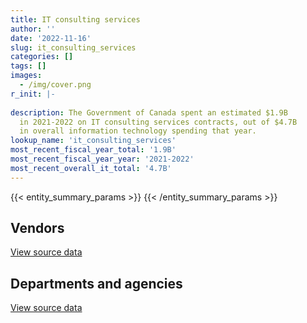 ```yaml
---
title: IT consulting services
author: ''
date: '2022-11-16'
slug: it_consulting_services
categories: []
tags: []
images:
  - /img/cover.png
r_init: |-
  
description: The Government of Canada spent an estimated $1.9B
  in 2021-2022 on IT consulting services contracts, out of $4.7B
  in overall information technology spending that year.
lookup_name: 'it_consulting_services'
most_recent_fiscal_year_total: '1.9B'
most_recent_fiscal_year_year: '2021-2022'
most_recent_overall_it_total: '4.7B'
---
```


<script src="/rmarkdown-libs/htmlwidgets/htmlwidgets.js"></script>
<link href="/rmarkdown-libs/datatables-css/datatables-crosstalk.css" rel="stylesheet" />
<script src="/rmarkdown-libs/datatables-binding/datatables.js"></script>
<script src="/rmarkdown-libs/jquery/jquery-3.6.0.min.js"></script>
<link href="/rmarkdown-libs/dt-core-bootstrap/css/dataTables.bootstrap.min.css" rel="stylesheet" />
<link href="/rmarkdown-libs/dt-core-bootstrap/css/dataTables.bootstrap.extra.css" rel="stylesheet" />
<script src="/rmarkdown-libs/dt-core-bootstrap/js/jquery.dataTables.min.js"></script>
<script src="/rmarkdown-libs/dt-core-bootstrap/js/dataTables.bootstrap.min.js"></script>
<link href="/rmarkdown-libs/crosstalk/css/crosstalk.min.css" rel="stylesheet" />
<script src="/rmarkdown-libs/crosstalk/js/crosstalk.min.js"></script>
<script src="/rmarkdown-libs/htmlwidgets/htmlwidgets.js"></script>
<link href="/rmarkdown-libs/datatables-css/datatables-crosstalk.css" rel="stylesheet" />
<script src="/rmarkdown-libs/datatables-binding/datatables.js"></script>
<script src="/rmarkdown-libs/jquery/jquery-3.6.0.min.js"></script>
<link href="/rmarkdown-libs/dt-core-bootstrap/css/dataTables.bootstrap.min.css" rel="stylesheet" />
<link href="/rmarkdown-libs/dt-core-bootstrap/css/dataTables.bootstrap.extra.css" rel="stylesheet" />
<script src="/rmarkdown-libs/dt-core-bootstrap/js/jquery.dataTables.min.js"></script>
<script src="/rmarkdown-libs/dt-core-bootstrap/js/dataTables.bootstrap.min.js"></script>
<link href="/rmarkdown-libs/crosstalk/css/crosstalk.min.css" rel="stylesheet" />
<script src="/rmarkdown-libs/crosstalk/js/crosstalk.min.js"></script>

{{< entity_summary_params >}}
{{< /entity_summary_params >}}

## Vendors

<div id="htmlwidget-1" style="width:100%;height:auto;" class="datatables html-widget"></div>
<script type="application/json" data-for="htmlwidget-1">{"x":{"style":"bootstrap","filter":"none","vertical":false,"data":[["<a href=\"/vendors/10647802_canada/\">10647802 Canada<\/a>","<a href=\"/vendors/2keys/\">2Keys<\/a>","<a href=\"/vendors/3d_datacomm/\">3D datacomm<\/a>","<a href=\"/vendors/3m_canada_company/\">3M Canada Company<\/a>","<a href=\"/vendors/4_office_automation/\">4 Office Automation<\/a>","<a href=\"/vendors/49_solutions/\">49 Solutions<\/a>","<a href=\"/vendors/529040_ontario_880382_ontario/\">529040 Ontario 880382 Ontario<\/a>","<a href=\"/vendors/529040_ontario_and_880382/\">529040 Ontario and 880382<\/a>","<a href=\"/vendors/a_net_solutions/\">A Net Solutions<\/a>","<a href=\"/vendors/accenture/\">Accenture<\/a>","<a href=\"/vendors/access_2_networks/\">Access 2 Networks<\/a>","<a href=\"/vendors/acklands_grainger/\">Acklands Grainger<\/a>","<a href=\"/vendors/acme_future_security_controls/\">Acme Future Security Controls<\/a>","<a href=\"/vendors/acosys_consulting_services/\">Acosys Consulting Services<\/a>","<a href=\"/vendors/action_personnel_of_ottawa_hull/\">Action Personnel of Ottawa Hull<\/a>","<a href=\"/vendors/adga_group/\">ADGA Group<\/a>","<a href=\"/vendors/adobe/\">Adobe<\/a>","<a href=\"/vendors/adrm_technology_consulting/\">ADRM Technology Consulting<\/a>","<a href=\"/vendors/advanced_chippewa_technologies/\">Advanced Chippewa Technologies<\/a>","<a href=\"/vendors/aecom/\">AECOM<\/a>","<a href=\"/vendors/agilent/\">Agilent<\/a>","<a href=\"/vendors/ainsworth/\">Ainsworth<\/a>","<a href=\"/vendors/airbus/\">Airbus<\/a>","<a href=\"/vendors/algonquin_college/\">Algonquin College<\/a>","<a href=\"/vendors/alika_internet_technologies/\">Alika Internet Technologies<\/a>","<a href=\"/vendors/alinea_international/\">Alinea International<\/a>","<a href=\"/vendors/alivaktuk_consulting/\">Alivaktuk Consulting<\/a>","<a href=\"/vendors/altis_human_resources/\">Altis Human Resources<\/a>","<a href=\"/vendors/amazon/\">Amazon<\/a>","<a href=\"/vendors/american_chemical_society/\">American Chemical Society<\/a>","<a href=\"/vendors/ams_imaging/\">Ams Imaging<\/a>","<a href=\"/vendors/amtek_engineering/\">Amtek Engineering<\/a>","<a href=\"/vendors/anthony_macauley_associates/\">Anthony Macauley Associates<\/a>","<a href=\"/vendors/applied_electonics/\">Applied Electonics<\/a>","<a href=\"/vendors/apption/\">Apption<\/a>","<a href=\"/vendors/aquatic_informatics/\">Aquatic Informatics<\/a>","<a href=\"/vendors/arisglobal/\">Arisglobal<\/a>","<a href=\"/vendors/artemp_personnel_services/\">Artemp Personnel Services<\/a>","<a href=\"/vendors/associated_engineering/\">Associated Engineering<\/a>","<a href=\"/vendors/avenai/\">Avenai<\/a>","<a href=\"/vendors/avi_spl/\">Avi Spl<\/a>","<a href=\"/vendors/azimuth_consulting_group/\">Azimuth Consulting Group<\/a>","<a href=\"/vendors/babel_street/\">Babel Street<\/a>","<a href=\"/vendors/banctec_canada/\">BancTec Canada<\/a>","<a href=\"/vendors/banfield_seguin/\">Banfield Seguin<\/a>","<a href=\"/vendors/bayshore_healthcare/\">Bayshore Healthcare<\/a>","<a href=\"/vendors/bdo_canada/\">BDO Canada<\/a>","<a href=\"/vendors/bee_clean_building_maintenance/\">Bee Clean Building Maintenance<\/a>","<a href=\"/vendors/bell_canada/\">Bell Canada<\/a>","<a href=\"/vendors/berlitz_canada/\">Berlitz Canada<\/a>","<a href=\"/vendors/beva_global_management/\">Beva Global Management<\/a>","<a href=\"/vendors/biokinetics_and_associates/\">Biokinetics and Associates<\/a>","<a href=\"/vendors/blackberry/\">Blackberry<\/a>","<a href=\"/vendors/bloomberg_finance_l_p/\">Bloomberg Finance L P<\/a>","<a href=\"/vendors/bluedot/\">BlueDot<\/a>","<a href=\"/vendors/blumetric_environmental/\">Blumetric Environmental<\/a>","<a href=\"/vendors/bmc_software_canada/\">BMC Software Canada<\/a>","<a href=\"/vendors/bouthillette_parizeau/\">Bouthillette Parizeau<\/a>","<a href=\"/vendors/breckenhill/\">Breckenhill<\/a>","<a href=\"/vendors/brooks_corning_company/\">Brooks Corning Company<\/a>","<a href=\"/vendors/c_core/\">C Core<\/a>","<a href=\"/vendors/ca/\">CA<\/a>","<a href=\"/vendors/cache_computer_consulting/\">Cache Computer Consulting<\/a>","<a href=\"/vendors/cae/\">CAE<\/a>","<a href=\"/vendors/calian/\">Calian<\/a>","<a href=\"/vendors/campbell_scientific_canada/\">Campbell Scientific Canada<\/a>","<a href=\"/vendors/canada_post/\">Canada Post<\/a>","<a href=\"/vendors/canadian_corps_of_commissionaires/\">Canadian Corps of Commissionaires<\/a>","<a href=\"/vendors/canadian_development_consultants/\">Canadian Development Consultants<\/a>","<a href=\"/vendors/canadian_red_cross/\">Canadian Red Cross<\/a>","<a href=\"/vendors/canadian_standards_association/\">Canadian Standards Association<\/a>","<a href=\"/vendors/canon/\">Canon<\/a>","<a href=\"/vendors/carahsoft_technology/\">Carahsoft Technology<\/a>","<a href=\"/vendors/carleton_university/\">Carleton University<\/a>","<a href=\"/vendors/caron_professional_linguistic/\">Caron Professional Linguistic<\/a>","<a href=\"/vendors/carswell/\">Carswell<\/a>","<a href=\"/vendors/cbc/\">Cbc<\/a>","<a href=\"/vendors/cbci_telecom/\">CBCI Telecom<\/a>","<a href=\"/vendors/cbcl/\">CBCL<\/a>","<a href=\"/vendors/cbre/\">CBRE<\/a>","<a href=\"/vendors/cdci_research/\">CDCI Research<\/a>","<a href=\"/vendors/cdw_canada/\">CDW Canada<\/a>","<a href=\"/vendors/ceridian/\">Ceridian<\/a>","<a href=\"/vendors/cgi/\">CGI<\/a>","<a href=\"/vendors/charron_human_resources/\">Charron Human Resources<\/a>","<a href=\"/vendors/chemical_abstracts_service/\">Chemical Abstracts Service<\/a>","<a href=\"/vendors/chubb_edwards/\">Chubb Edwards<\/a>","<a href=\"/vendors/cision_canada/\">Cision Canada<\/a>","<a href=\"/vendors/cistel_technology/\">Cistel Technology<\/a>","<a href=\"/vendors/citrix/\">Citrix<\/a>","<a href=\"/vendors/click_networks/\">Click Networks<\/a>","<a href=\"/vendors/closereach/\">CloseReach<\/a>","<a href=\"/vendors/co_ven/\">Co Ven<\/a>","<a href=\"/vendors/cofomo/\">Cofomo<\/a>","<a href=\"/vendors/colliers_project_leaders/\">Colliers Project Leaders<\/a>","<a href=\"/vendors/combat_networks/\">Combat Networks<\/a>","<a href=\"/vendors/communitech/\">Communitech<\/a>","<a href=\"/vendors/comnet_networks_and_security/\">Comnet Networks and Security<\/a>","<a href=\"/vendors/compucom_canada/\">Compucom Canada<\/a>","<a href=\"/vendors/compugen/\">Compugen<\/a>","<a href=\"/vendors/conexsys/\">CONEXSYS<\/a>","<a href=\"/vendors/conference_board_of_canada/\">Conference Board of Canada<\/a>","<a href=\"/vendors/connex_telecommunications/\">Connex Telecommunications<\/a>","<a href=\"/vendors/conoscenti_technologies/\">Conoscenti Technologies<\/a>","<a href=\"/vendors/contract_community/\">Contract Community<\/a>","<a href=\"/vendors/convergint_technologies/\">Convergint Technologies<\/a>","<a href=\"/vendors/conversart_consulting/\">Conversart Consulting<\/a>","<a href=\"/vendors/coradix_technology_consulting/\">Coradix Technology Consulting<\/a>","<a href=\"/vendors/corbel_management/\">Corbel Management<\/a>","<a href=\"/vendors/cossette_communications/\">Cossette Communications<\/a>","<a href=\"/vendors/cpcs_transcom/\">CPCS Transcom<\/a>","<a href=\"/vendors/csdc_systems/\">CSDC Systems<\/a>","<a href=\"/vendors/csi_consulting/\">Csi Consulting<\/a>","<a href=\"/vendors/cytelligence/\">Cytelligence<\/a>","<a href=\"/vendors/d_f_s/\">D F S<\/a>","<a href=\"/vendors/d2l/\">D2L<\/a>","<a href=\"/vendors/d4is_solutions/\">D4IS Solutions<\/a>","<a href=\"/vendors/dalhousie_university/\">Dalhousie University<\/a>","<a href=\"/vendors/dalian_enterprises/\">Dalian Enterprises<\/a>","<a href=\"/vendors/dare_human_resources/\">Dare Human Resources<\/a>","<a href=\"/vendors/data_centre_intelligence/\">Data Centre Intelligence<\/a>","<a href=\"/vendors/data_repro_com/\">Data Repro Com<\/a>","<a href=\"/vendors/decisive_group/\">Decisive Group<\/a>","<a href=\"/vendors/delco_automation/\">Delco Automation<\/a>","<a href=\"/vendors/dell_computer/\">Dell Computer<\/a>","<a href=\"/vendors/deloitte/\">Deloitte<\/a>","<a href=\"/vendors/dexterra/\">Dexterra<\/a>","<a href=\"/vendors/diligens/\">Diligens<\/a>","<a href=\"/vendors/dillon_consulting/\">Dillon Consulting<\/a>","<a href=\"/vendors/dls_technology/\">DLS Technology<\/a>","<a href=\"/vendors/dmti_spatial/\">Dmti Spatial<\/a>","<a href=\"/vendors/dolomite_networks/\">Dolomite Networks<\/a>","<a href=\"/vendors/donna_cona/\">Donna Cona<\/a>","<a href=\"/vendors/dragage_im/\">Dragage IM<\/a>","<a href=\"/vendors/dwp_solutions/\">DWP Solutions<\/a>","<a href=\"/vendors/dynabook_canada/\">Dynabook Canada<\/a>","<a href=\"/vendors/dynamic_personnel_consultants/\">Dynamic Personnel Consultants<\/a>","<a href=\"/vendors/eagle_professional_resources/\">Eagle Professional Resources<\/a>","<a href=\"/vendors/ebsco_canada/\">EBSCO Canada<\/a>","<a href=\"/vendors/eclipsys_solutions/\">Eclipsys Solutions<\/a>","<a href=\"/vendors/ecole_de_langues_abce/\">Ecole De Langues Abce<\/a>","<a href=\"/vendors/ecole_de_langues_la_cite/\">Ecole De Langues La Cite<\/a>","<a href=\"/vendors/effigis_geo_solutions/\">Effigis Geo Solutions<\/a>","<a href=\"/vendors/ekos_research_associates/\">Ekos Research Associates<\/a>","<a href=\"/vendors/ellisdon/\">Ellisdon<\/a>","<a href=\"/vendors/elsevier/\">Elsevier<\/a>","<a href=\"/vendors/empowered_networks/\">Empowered Networks<\/a>","<a href=\"/vendors/emtec/\">Emtec<\/a>","<a href=\"/vendors/englobe/\">Englobe<\/a>","<a href=\"/vendors/entrust/\">Entrust<\/a>","<a href=\"/vendors/environics_research_group/\">Environics Research Group<\/a>","<a href=\"/vendors/eperformance/\">Eperformance<\/a>","<a href=\"/vendors/equasion_business_technologies_consulting_and_watershed_its_in_cjv/\">Equasion Business Technologies Consulting and Watershed Its In Cjv<\/a>","<a href=\"/vendors/ernst_young/\">Ernst Young<\/a>","<a href=\"/vendors/esri/\">ESRI<\/a>","<a href=\"/vendors/evaluation_personnel_selection/\">Evaluation Personnel Selection<\/a>","<a href=\"/vendors/excel_human_resources/\">Excel Human Resources<\/a>","<a href=\"/vendors/exit_certified/\">Exit Certified<\/a>","<a href=\"/vendors/exp_services/\">EXP Services<\/a>","<a href=\"/vendors/factiva/\">Factiva<\/a>","<a href=\"/vendors/fast_forward_french/\">Fast Forward French<\/a>","<a href=\"/vendors/fast_track_staffing/\">Fast Track Staffing<\/a>","<a href=\"/vendors/ference_company_consulting/\">Ference Company Consulting<\/a>","<a href=\"/vendors/fish_food_and_allied_workers/\">Fish Food and Allied Workers<\/a>","<a href=\"/vendors/flynn_canada/\">Flynn Canada<\/a>","<a href=\"/vendors/fmc_professionals/\">FMC Professionals<\/a>","<a href=\"/vendors/forrester_research/\">Forrester Research<\/a>","<a href=\"/vendors/freebalance/\">FreeBalance<\/a>","<a href=\"/vendors/frequentis_canada/\">Frequentis Canada<\/a>","<a href=\"/vendors/fsa_architecture/\">Fsa Architecture<\/a>","<a href=\"/vendors/fujitsu/\">Fujitsu<\/a>","<a href=\"/vendors/fvb_energy/\">FVB Energy<\/a>","<a href=\"/vendors/g4s_security_services/\">G4S Security Services<\/a>","<a href=\"/vendors/garda_security_group/\">Garda Security Group<\/a>","<a href=\"/vendors/gartner/\">Gartner<\/a>","<a href=\"/vendors/gatestone/\">Gatestone<\/a>","<a href=\"/vendors/gc_strategies/\">GC Strategies<\/a>","<a href=\"/vendors/gdi_services/\">GDI Services<\/a>","<a href=\"/vendors/gemalto_cogent/\">Gemalto Cogent<\/a>","<a href=\"/vendors/gemtec/\">Gemtec<\/a>","<a href=\"/vendors/general_dynamics/\">General Dynamics<\/a>","<a href=\"/vendors/genesis_integration/\">Genesis Integration<\/a>","<a href=\"/vendors/geotab/\">Geotab<\/a>","<a href=\"/vendors/gilmore_reproductions/\">Gilmore Reproductions<\/a>","<a href=\"/vendors/global_knowledge/\">Global Knowledge<\/a>","<a href=\"/vendors/golder_associates/\">Golder Associates<\/a>","<a href=\"/vendors/google_canada/\">Google Canada<\/a>","<a href=\"/vendors/goss_gilroy/\">Goss Gilroy<\/a>","<a href=\"/vendors/government_of_alberta/\">Government of Alberta<\/a>","<a href=\"/vendors/gq_life_sciences/\">Gq Life Sciences<\/a>","<a href=\"/vendors/grand_toy/\">Grand Toy<\/a>","<a href=\"/vendors/green_light_consulting_solutions/\">Green Light Consulting Solutions<\/a>","<a href=\"/vendors/groupe_edgenda/\">Groupe Edgenda<\/a>","<a href=\"/vendors/gsi_international_consulting/\">GSI International Consulting<\/a>","<a href=\"/vendors/harbourside_engineering_consultants/\">Harbourside Engineering Consultants<\/a>","<a href=\"/vendors/haskoning_uk/\">Haskoning UK<\/a>","<a href=\"/vendors/hatch/\">Hatch<\/a>","<a href=\"/vendors/hdp_group/\">Hdp Group<\/a>","<a href=\"/vendors/hewlett_packard/\">Hewlett Packard<\/a>","<a href=\"/vendors/hexagon/\">Hexagon<\/a>","<a href=\"/vendors/hitachi_data_systems/\">Hitachi Data Systems<\/a>","<a href=\"/vendors/holonics/\">Holonics<\/a>","<a href=\"/vendors/honeywell/\">Honeywell<\/a>","<a href=\"/vendors/horizant/\">Horizant<\/a>","<a href=\"/vendors/hoskin_scientific/\">Hoskin Scientific<\/a>","<a href=\"/vendors/hubspoke/\">HubSpoke<\/a>","<a href=\"/vendors/hypertec/\">Hypertec<\/a>","<a href=\"/vendors/i4c_information_technology/\">I4C Information Technology<\/a>","<a href=\"/vendors/ibiska_telecom/\">Ibiska Telecom<\/a>","<a href=\"/vendors/ibm_canada/\">IBM Canada<\/a>","<a href=\"/vendors/iceberg_networks/\">Iceberg Networks<\/a>","<a href=\"/vendors/ids_systems_consultants/\">IDS Systems Consultants<\/a>","<a href=\"/vendors/ifathom/\">iFathom<\/a>","<a href=\"/vendors/ihs_global/\">IHS Global<\/a>","<a href=\"/vendors/iic_technologies/\">IIC Technologies<\/a>","<a href=\"/vendors/illumina_canada/\">Illumina Canada<\/a>","<a href=\"/vendors/imp_group/\">IMP Group<\/a>","<a href=\"/vendors/info_tech_research_group/\">Info Tech Research Group<\/a>","<a href=\"/vendors/infosys/\">Infosys<\/a>","<a href=\"/vendors/insa/\">INSA<\/a>","<a href=\"/vendors/insight_software_canada/\">Insight Software Canada<\/a>","<a href=\"/vendors/institute_on_governance/\">Institute On Governance<\/a>","<a href=\"/vendors/instrux_media/\">Instrux Media<\/a>","<a href=\"/vendors/integra_networks/\">Integra Networks<\/a>","<a href=\"/vendors/interactive_audio_visual/\">Interactive Audio Visual<\/a>","<a href=\"/vendors/international_safety_research/\">International Safety Research<\/a>","<a href=\"/vendors/ipsos/\">Ipsos<\/a>","<a href=\"/vendors/ipss/\">IPSS<\/a>","<a href=\"/vendors/iqvia/\">Iqvia<\/a>","<a href=\"/vendors/iron_mountain/\">Iron Mountain<\/a>","<a href=\"/vendors/irving_oil/\">Irving Oil<\/a>","<a href=\"/vendors/irving_shipbuilding/\">Irving Shipbuilding<\/a>","<a href=\"/vendors/island_temperature_controls/\">Island Temperature Controls<\/a>","<a href=\"/vendors/it_net_consultants/\">IT NET Consultants<\/a>","<a href=\"/vendors/itex/\">ITEX<\/a>","<a href=\"/vendors/ivalua/\">Ivalua<\/a>","<a href=\"/vendors/j_l_richards_associates/\">J L Richards Associates<\/a>","<a href=\"/vendors/jim_pattison_industries/\">Jim Pattison Industries<\/a>","<a href=\"/vendors/john_howard_society/\">John Howard Society<\/a>","<a href=\"/vendors/john_wiley_sons/\">John Wiley Sons<\/a>","<a href=\"/vendors/jumping_elephants/\">Jumping Elephants<\/a>","<a href=\"/vendors/juno_risk_solutions/\">Juno Risk Solutions<\/a>","<a href=\"/vendors/keydata_associates/\">Keydata Associates<\/a>","<a href=\"/vendors/keysight_technologies_canada/\">Keysight Technologies Canada<\/a>","<a href=\"/vendors/knowledge_circle/\">Knowledge Circle<\/a>","<a href=\"/vendors/kone/\">KONE<\/a>","<a href=\"/vendors/konica_minolta_business_solutions/\">Konica Minolta Business Solutions<\/a>","<a href=\"/vendors/korn_ferry_ca/\">Korn Ferry Ca<\/a>","<a href=\"/vendors/kpmg/\">KPMG<\/a>","<a href=\"/vendors/kwc_architects/\">Kwc Architects<\/a>","<a href=\"/vendors/kyndryl_canada/\">Kyndryl Canada<\/a>","<a href=\"/vendors/l3harris/\">L3Harris<\/a>","<a href=\"/vendors/language_research_development_group/\">Language Research Development Group<\/a>","<a href=\"/vendors/lannick_contract_solutions/\">Lannick Contract Solutions<\/a>","<a href=\"/vendors/lansdowne_technologies/\">Lansdowne Technologies<\/a>","<a href=\"/vendors/lean_agility/\">Lean Agility<\/a>","<a href=\"/vendors/leger_marketing/\">Leger Marketing<\/a>","<a href=\"/vendors/lemay/\">Lemay<\/a>","<a href=\"/vendors/leo_pisces_services_group/\">Leo Pisces Services Group<\/a>","<a href=\"/vendors/leverage_technology_resources/\">Leverage Technology Resources<\/a>","<a href=\"/vendors/lexisnexis_canada/\">LexisNexis Canada<\/a>","<a href=\"/vendors/lifespeak/\">LifeSpeak<\/a>","<a href=\"/vendors/like_10/\">Like 10<\/a>","<a href=\"/vendors/linovati/\">Linovati<\/a>","<a href=\"/vendors/lionbridge/\">Lionbridge<\/a>","<a href=\"/vendors/lloyd_s_register_canada/\">Lloyd’s Register Canada<\/a>","<a href=\"/vendors/lro_staffing/\">LRO Staffing<\/a>","<a href=\"/vendors/ls_telcom/\">LS telcom<\/a>","<a href=\"/vendors/lumina_it/\">Lumina IT<\/a>","<a href=\"/vendors/lwg_architectural_interiors/\">Lwg Architectural Interiors<\/a>","<a href=\"/vendors/m_r_engineering/\">M R Engineering<\/a>","<a href=\"/vendors/macdonald_dettwiler_and_associates/\">MacDonald Dettwiler and Associates<\/a>","<a href=\"/vendors/magellan_aerospace/\">Magellan Aerospace<\/a>","<a href=\"/vendors/makwa_resourcing/\">Makwa Resourcing<\/a>","<a href=\"/vendors/malatest/\">Malatest<\/a>","<a href=\"/vendors/manpower_services_canada/\">Manpower Services Canada<\/a>","<a href=\"/vendors/maplesoft_consulting/\">Maplesoft Consulting<\/a>","<a href=\"/vendors/markido/\">Markido<\/a>","<a href=\"/vendors/matcon_excavation_shoring/\">Matcon Excavation Shoring<\/a>","<a href=\"/vendors/maverin/\">Maverin<\/a>","<a href=\"/vendors/maximus_canada/\">Maximus Canada<\/a>","<a href=\"/vendors/maxsys_staffing_and_consulting/\">Maxsys Staffing and Consulting<\/a>","<a href=\"/vendors/mcgill_university/\">Mcgill University<\/a>","<a href=\"/vendors/mckinsey_and_company/\">McKinsey and Company<\/a>","<a href=\"/vendors/mcmaster_university/\">Mcmaster University<\/a>","<a href=\"/vendors/mdos_consulting/\">MDOS Consulting<\/a>","<a href=\"/vendors/media_q/\">Media Q<\/a>","<a href=\"/vendors/meltwater/\">Meltwater<\/a>","<a href=\"/vendors/mercer_canada/\">Mercer Canada<\/a>","<a href=\"/vendors/messa_computing/\">Messa Computing<\/a>","<a href=\"/vendors/mgis/\">MGIS<\/a>","<a href=\"/vendors/michael_wager_consulting/\">Michael Wager Consulting<\/a>","<a href=\"/vendors/microsoft_canada/\">Microsoft Canada<\/a>","<a href=\"/vendors/mindwire_systems/\">Mindwire Systems<\/a>","<a href=\"/vendors/mirems/\">Mirems<\/a>","<a href=\"/vendors/mnp/\">MNP<\/a>","<a href=\"/vendors/mobile_resource_group/\">Mobile Resource Group<\/a>","<a href=\"/vendors/modis_canada/\">Modis Canada<\/a>","<a href=\"/vendors/moore_canada/\">Moore Canada<\/a>","<a href=\"/vendors/morpho_canada/\">Morpho Canada<\/a>","<a href=\"/vendors/motorola_solutions_canada/\">Motorola Solutions Canada<\/a>","<a href=\"/vendors/multishred/\">Multishred<\/a>","<a href=\"/vendors/myticas_consulting/\">Myticas Consulting<\/a>","<a href=\"/vendors/n12_consulting/\">N12 Consulting<\/a>","<a href=\"/vendors/nations_translation_group/\">Nations Translation Group<\/a>","<a href=\"/vendors/nattiq/\">NATTIQ<\/a>","<a href=\"/vendors/nav_canada/\">NAV Canada<\/a>","<a href=\"/vendors/navpoint_consulting_group/\">Navpoint Consulting Group<\/a>","<a href=\"/vendors/neopost_canada/\">Neopost Canada<\/a>","<a href=\"/vendors/newfound_recruiting/\">Newfound Recruiting<\/a>","<a href=\"/vendors/newfoundland_helicopters/\">Newfoundland Helicopters<\/a>","<a href=\"/vendors/nfoe/\">NFOE<\/a>","<a href=\"/vendors/nielsen/\">Nielsen<\/a>","<a href=\"/vendors/nimble_information_strategies/\">Nimble Information Strategies<\/a>","<a href=\"/vendors/nisha_techonologies/\">Nisha Techonologies<\/a>","<a href=\"/vendors/nortak_software/\">Nortak Software<\/a>","<a href=\"/vendors/northern_micro/\">Northern Micro<\/a>","<a href=\"/vendors/nova_networks/\">Nova Networks<\/a>","<a href=\"/vendors/nrns/\">NRNS<\/a>","<a href=\"/vendors/nua_office/\">NUA Office<\/a>","<a href=\"/vendors/nuix_north_america/\">Nuix North America<\/a>","<a href=\"/vendors/number_ten_architectural_group/\">Number Ten Architectural Group<\/a>","<a href=\"/vendors/nunavut_arctic_services/\">Nunavut Arctic Services<\/a>","<a href=\"/vendors/oclc_canada/\">Oclc Canada<\/a>","<a href=\"/vendors/onica_technologies_canada/\">Onica Technologies Canada<\/a>","<a href=\"/vendors/onix_networking_canada/\">Onix Networking Canada<\/a>","<a href=\"/vendors/onx_enterprise_solutions/\">OnX Enterprise Solutions<\/a>","<a href=\"/vendors/open_geospatial_consortium/\">Open Geospatial Consortium<\/a>","<a href=\"/vendors/openframe_technologies/\">OpenFrame Technologies<\/a>","<a href=\"/vendors/opentext/\">OpenText<\/a>","<a href=\"/vendors/oproma/\">Oproma<\/a>","<a href=\"/vendors/optiv_canada_federal/\">Optiv Canada Federal<\/a>","<a href=\"/vendors/oracle_canada/\">Oracle Canada<\/a>","<a href=\"/vendors/orangutech/\">Orangutech<\/a>","<a href=\"/vendors/orbis_risk_consulting/\">Orbis Risk Consulting<\/a>","<a href=\"/vendors/ovid_technologies/\">Ovid Technologies<\/a>","<a href=\"/vendors/oxford_economics_usa/\">Oxford Economics USA<\/a>","<a href=\"/vendors/oxford_university_press/\">Oxford University Press<\/a>","<a href=\"/vendors/pageau_morel_associes/\">Pageau Morel Associes<\/a>","<a href=\"/vendors/paladin_group/\">Paladin Group<\/a>","<a href=\"/vendors/pattison_sign_group/\">Pattison Sign Group<\/a>","<a href=\"/vendors/perceptics/\">Perceptics<\/a>","<a href=\"/vendors/peter_j_kindree_architect/\">Peter J Kindree Architect<\/a>","<a href=\"/vendors/phoenix_strategic_perspectives/\">Phoenix Strategic Perspectives<\/a>","<a href=\"/vendors/pitney_bowes/\">Pitney Bowes<\/a>","<a href=\"/vendors/planet_labs/\">Planet Labs<\/a>","<a href=\"/vendors/pleiad_canada/\">Pleiad Canada<\/a>","<a href=\"/vendors/point_hope_maritime/\">Point Hope Maritime<\/a>","<a href=\"/vendors/pomerleau/\">Pomerleau<\/a>","<a href=\"/vendors/portage_personnel/\">Portage Personnel<\/a>","<a href=\"/vendors/postmedia_network/\">Postmedia Network<\/a>","<a href=\"/vendors/pra/\">PRA<\/a>","<a href=\"/vendors/precisionit/\">PrecisionIT<\/a>","<a href=\"/vendors/pricewaterhouse_coopers/\">Pricewaterhouse Coopers<\/a>","<a href=\"/vendors/printers_plus/\">Printers Plus<\/a>","<a href=\"/vendors/prism_engineering/\">Prism Engineering<\/a>","<a href=\"/vendors/procom_consultants/\">Procom Consultants<\/a>","<a href=\"/vendors/prologic_systems/\">Prologic Systems<\/a>","<a href=\"/vendors/promaxis/\">Promaxis<\/a>","<a href=\"/vendors/proquest/\">ProQuest<\/a>","<a href=\"/vendors/prosci_canada/\">Prosci Canada<\/a>","<a href=\"/vendors/protak/\">Protak<\/a>","<a href=\"/vendors/protak_consulting_group/\">Protak Consulting Group<\/a>","<a href=\"/vendors/provencher_roy_associes/\">Provencher Roy Associes<\/a>","<a href=\"/vendors/purelogic/\">PureLogic<\/a>","<a href=\"/vendors/qiagen/\">QIAGEN<\/a>","<a href=\"/vendors/qmr/\">QMR<\/a>","<a href=\"/vendors/quantum_management_services/\">Quantum Management Services<\/a>","<a href=\"/vendors/quintet_consulting/\">Quintet Consulting<\/a>","<a href=\"/vendors/quorum/\">Quorum<\/a>","<a href=\"/vendors/r_e_gilmore_investments/\">R E Gilmore Investments<\/a>","<a href=\"/vendors/r2i/\">R2I<\/a>","<a href=\"/vendors/rampart_international/\">Rampart International<\/a>","<a href=\"/vendors/randstad/\">Randstad<\/a>","<a href=\"/vendors/rapiscan_systems/\">Rapiscan Systems<\/a>","<a href=\"/vendors/raymond_chabot_grant_thornton/\">Raymond Chabot Grant Thornton<\/a>","<a href=\"/vendors/redmango_media/\">Redmango Media<\/a>","<a href=\"/vendors/redwood_performance_group/\">Redwood Performance Group<\/a>","<a href=\"/vendors/reparations_navales_et_industrielles_ocean/\">Reparations Navales et Industrielles Ocean<\/a>","<a href=\"/vendors/rhea/\">RHEA<\/a>","<a href=\"/vendors/ricoh/\">Ricoh<\/a>","<a href=\"/vendors/risk_sciences_international/\">Risk Sciences International<\/a>","<a href=\"/vendors/rms_software/\">Rms Software<\/a>","<a href=\"/vendors/rogers/\">Rogers<\/a>","<a href=\"/vendors/s_p_global_market_intelligence/\">S P Global Market Intelligence<\/a>","<a href=\"/vendors/saba_software/\">Saba Software<\/a>","<a href=\"/vendors/salesforce_canada/\">Salesforce Canada<\/a>","<a href=\"/vendors/samson_associes/\">Samson Associes<\/a>","<a href=\"/vendors/sap/\">SAP<\/a>","<a href=\"/vendors/sas_institute/\">SAS Institute<\/a>","<a href=\"/vendors/sdl_international_canada/\">SDL International Canada<\/a>","<a href=\"/vendors/seaspan_victoria_shipyards/\">Seaspan Victoria Shipyards<\/a>","<a href=\"/vendors/securekey_technologies/\">SecureKey Technologies<\/a>","<a href=\"/vendors/semantic_consulting/\">Semantic Consulting<\/a>","<a href=\"/vendors/serco/\">Serco<\/a>","<a href=\"/vendors/sharp_electronics/\">Sharp Electronics<\/a>","<a href=\"/vendors/shaw_cable/\">Shaw Cable<\/a>","<a href=\"/vendors/shm_canada_consulting/\">SHM Canada Consulting<\/a>","<a href=\"/vendors/si_systems/\">SI Systems<\/a>","<a href=\"/vendors/siemens/\">Siemens<\/a>","<a href=\"/vendors/sierra_systems_group/\">Sierra Systems Group<\/a>","<a href=\"/vendors/simplex_grinnell/\">Simplex Grinnell<\/a>","<a href=\"/vendors/skillsoft_canada/\">Skillsoft Canada<\/a>","<a href=\"/vendors/slr_consulting_canada/\">SLR Consulting Canada<\/a>","<a href=\"/vendors/snc_lavalin/\">SNC Lavalin<\/a>","<a href=\"/vendors/softchoice/\">Softchoice<\/a>","<a href=\"/vendors/softsim_technologies/\">Softsim Technologies<\/a>","<a href=\"/vendors/solana_networks/\">Solana Networks<\/a>","<a href=\"/vendors/solotech/\">Solotech<\/a>","<a href=\"/vendors/solutions_moerae/\">Solutions Moerae<\/a>","<a href=\"/vendors/somos/\">Somos<\/a>","<a href=\"/vendors/spearhead_management_canada/\">Spearhead Management Canada<\/a>","<a href=\"/vendors/sra_staffing_solutions/\">SRA Staffing Solutions<\/a>","<a href=\"/vendors/st_john_ambulance/\">St John Ambulance<\/a>","<a href=\"/vendors/st_joseph_print_group/\">St Joseph Print Group<\/a>","<a href=\"/vendors/stantec/\">Stantec<\/a>","<a href=\"/vendors/stoneworks_technologies/\">Stoneworks Technologies<\/a>","<a href=\"/vendors/stratos/\">Stratos<\/a>","<a href=\"/vendors/systematix_solutions/\">Systematix Solutions<\/a>","<a href=\"/vendors/systemes_urbains/\">Systemes Urbains<\/a>","<a href=\"/vendors/systemscope/\">Systemscope<\/a>","<a href=\"/vendors/t_e_s_the_employment_solution/\">T E S the Employment Solution<\/a>","<a href=\"/vendors/tag_hr/\">Tag HR<\/a>","<a href=\"/vendors/taligent_consulting/\">Taligent Consulting<\/a>","<a href=\"/vendors/taylor_francis/\">Taylor Francis<\/a>","<a href=\"/vendors/technomics/\">Technomics<\/a>","<a href=\"/vendors/tecsis/\">Tecsis<\/a>","<a href=\"/vendors/teknion/\">Teknion<\/a>","<a href=\"/vendors/teksystems_canada/\">TEKsystems Canada<\/a>","<a href=\"/vendors/telecom_computer_services/\">Telecom Computer Services<\/a>","<a href=\"/vendors/teledyne/\">Teledyne<\/a>","<a href=\"/vendors/telesat/\">Telesat<\/a>","<a href=\"/vendors/telus_canada/\">Telus Canada<\/a>","<a href=\"/vendors/teramach_technologies/\">Teramach Technologies<\/a>","<a href=\"/vendors/tes_contract_services/\">TES Contract Services<\/a>","<a href=\"/vendors/tetra_tech/\">Tetra Tech<\/a>","<a href=\"/vendors/thales/\">Thales<\/a>","<a href=\"/vendors/the_aim_group/\">The AIM Group<\/a>","<a href=\"/vendors/the_halifax_computer_consulting_group/\">The Halifax Computer Consulting Group<\/a>","<a href=\"/vendors/the_halifax_group/\">The Halifax Group<\/a>","<a href=\"/vendors/the_it_broker/\">The IT Broker<\/a>","<a href=\"/vendors/the_ktl_group/\">The KTL Group<\/a>","<a href=\"/vendors/the_right_door_consulting/\">The Right Door Consulting<\/a>","<a href=\"/vendors/the_vcan_group/\">The VCAN Group<\/a>","<a href=\"/vendors/thermo_fisher_scientific/\">Thermo Fisher Scientific<\/a>","<a href=\"/vendors/thinkon/\">ThinkOn<\/a>","<a href=\"/vendors/thinkpoint/\">Thinkpoint<\/a>","<a href=\"/vendors/thomas_schmidt/\">Thomas Schmidt<\/a>","<a href=\"/vendors/thomson_reuters/\">Thomson Reuters<\/a>","<a href=\"/vendors/thrive_health/\">Thrive Health<\/a>","<a href=\"/vendors/tiree/\">Tiree<\/a>","<a href=\"/vendors/titan_boats/\">Titan Boats<\/a>","<a href=\"/vendors/toronto_metropolitan_university/\">Toronto Metropolitan University<\/a>","<a href=\"/vendors/totem_offisource/\">Totem Offisource<\/a>","<a href=\"/vendors/tpg_technology_consultants/\">TPG Technology Consultants<\/a>","<a href=\"/vendors/transpolar_technology/\">Transpolar Technology<\/a>","<a href=\"/vendors/trm_technologies/\">TRM Technologies<\/a>","<a href=\"/vendors/tundra_technical_solutions/\">Tundra Technical Solutions<\/a>","<a href=\"/vendors/turtle_island_staffing/\">Turtle Island Staffing<\/a>","<a href=\"/vendors/uncharted_software/\">Uncharted Software<\/a>","<a href=\"/vendors/universite_de_sherbrooke/\">Universite De Sherbrooke<\/a>","<a href=\"/vendors/universite_sainte_anne/\">Universite Sainte Anne<\/a>","<a href=\"/vendors/university_of_alberta/\">University of Alberta<\/a>","<a href=\"/vendors/university_of_british_columbia/\">University of British Columbia<\/a>","<a href=\"/vendors/university_of_calgary/\">University of Calgary<\/a>","<a href=\"/vendors/university_of_new_brunswick/\">University of New Brunswick<\/a>","<a href=\"/vendors/university_of_ottawa/\">University of Ottawa<\/a>","<a href=\"/vendors/university_of_saskatchewan/\">University of Saskatchewan<\/a>","<a href=\"/vendors/university_of_toronto/\">University of Toronto<\/a>","<a href=\"/vendors/university_of_waterloo/\">University of Waterloo<\/a>","<a href=\"/vendors/valcom_consulting/\">Valcom Consulting<\/a>","<a href=\"/vendors/vancouver_convention_centre/\">Vancouver Convention Centre<\/a>","<a href=\"/vendors/vancouver_fraser_port_authority/\">Vancouver Fraser Port Authority<\/a>","<a href=\"/vendors/vancouver_pile_driving/\">Vancouver Pile Driving<\/a>","<a href=\"/vendors/vancouver_shipyards/\">Vancouver Shipyards<\/a>","<a href=\"/vendors/vard_marine/\">Vard Marine<\/a>","<a href=\"/vendors/veritaaq_technology_house/\">Veritaaq Technology House<\/a>","<a href=\"/vendors/versatil_bpi/\">Versatil Bpi<\/a>","<a href=\"/vendors/vfa_canada/\">VFA Canada<\/a>","<a href=\"/vendors/vidcruiter/\">Vidcruiter<\/a>","<a href=\"/vendors/vmware/\">VMware<\/a>","<a href=\"/vendors/wainwright_marine_services/\">Wainwright Marine Services<\/a>","<a href=\"/vendors/wajax/\">Wajax<\/a>","<a href=\"/vendors/watershed_information_technology/\">Watershed Information Technology<\/a>","<a href=\"/vendors/western_canada_marine_response/\">Western Canada Marine Response<\/a>","<a href=\"/vendors/westower_communications/\">WesTower Communications<\/a>","<a href=\"/vendors/william_j_barker_clinical/\">William J Barker Clinical<\/a>","<a href=\"/vendors/wills_transfer/\">Wills Transfer<\/a>","<a href=\"/vendors/wolters_kluwer/\">Wolters Kluwer<\/a>","<a href=\"/vendors/wood_mackenzie/\">Wood Mackenzie<\/a>","<a href=\"/vendors/workdynamics_technologies/\">WorkDynamics Technologies<\/a>","<a href=\"/vendors/world_university_service_of_canada/\">World University Service of Canada<\/a>","<a href=\"/vendors/worldreach_software/\">Worldreach Software<\/a>","<a href=\"/vendors/wpp_group_canada_communications/\">WPP Group Canada Communications<\/a>","<a href=\"/vendors/wsp/\">WSP<\/a>","<a href=\"/vendors/xanalys_canada/\">Xanalys Canada<\/a>","<a href=\"/vendors/xerox/\">Xerox<\/a>","<a href=\"/vendors/xpera_risk_mitigation_investigation/\">Xpera Risk Mitigation Investigation<\/a>","<a href=\"/vendors/xpert_solutions_technologiques/\">Xpert Solutions Technologiques<\/a>","<a href=\"/vendors/yamaha_motors_canada/\">Yamaha Motors Canada<\/a>","<a href=\"/vendors/zayo_canada/\">Zayo Canada<\/a>","<a href=\"/vendors/zernam_enterprise/\">Zernam Enterprise<\/a>","<a href=\"/vendors/zycom/\">Zycom<\/a>"],[2410375.11,15743277.64,null,1848744.09,3813.24,811622.94,null,6787.22,510876.98,31012916.37,73450,null,7663.67,null,null,17111178.27,6779213.71,13700177.98,760606.53,55981.74,12519.3,67034.3,19940.71,37119.96,215682.57,null,969767,2006115.69,null,25258.36,184032.04,165016.62,null,11114909.34,1145481.57,53197.81,249165.36,219013.63,null,143523.14,68046.07,null,883109.44,154123.24,24860,null,4488437.59,null,18833563.63,13358.6,null,null,66834.19,null,null,50228.78,null,null,null,null,11270,null,22623746.14,456001.92,18296796.95,null,21580.13,3842885.97,null,4995000,20746.8,3100.43,null,null,null,1910819.52,14332.72,26493.86,398524.37,null,18261.86,267786.41,null,38393197.62,null,null,24572.46,364967.75,20531784.63,24645.09,null,1335644.38,921015.01,39600716.53,5297075.17,null,null,null,33120.95,20351062.17,24069,364628.67,null,629276.06,643136.6,null,115254.51,18219937.71,null,166725.53,179212.35,null,166446.81,5650000,314268.79,null,2471090.55,null,2970641.52,2920.07,null,3607.46,173770.98,45372.25,203116.8,32288979.61,724986.77,null,null,6962.74,null,604599.13,26404192.42,null,522974.12,null,129823.08,1896001.56,837413.54,1156365.45,22861.96,6444.7,24949.58,121496.8,14659071.95,2654347.57,405180.39,643037.48,317858.79,187348.76,83945.9,1503788.58,null,7298790.66,573043.38,169580.08,32217017.33,23730,null,482325.42,null,84727.01,null,null,null,11300,1511363,562278.97,2055061.81,null,3084544.77,3688330.57,8455498.56,null,25762001.94,1180.53,4891893.52,null,null,143261.75,null,46361.59,null,24612.3,726307.26,335154.92,null,33101.39,100995.16,null,null,null,242436.08,null,null,885560.57,50832.23,null,27146559.86,160410.93,186699.96,522748.38,null,2888.19,null,356159.34,null,3871278.91,30848489.47,114213232.27,null,15403.9,2535078.36,722537.73,null,28125.55,668141.85,1022365.47,17759671.32,null,null,92548.8,563864.77,318811.5,null,23730,38230.92,1149027.66,1025598.22,1031051.2,null,92987.48,null,6524651.48,115067.27,641291.07,44287.5,null,44731.05,34979.2,1114327.79,null,459136.12,null,20160,55749.54,4400.45,null,2223735.83,null,3447340.93,null,5472.93,549253.39,34540.22,116011.25,88557.2,null,435447.82,919886.42,687256.25,107734.04,2063098.49,2148600.25,20797.54,null,null,1824625.35,6031297.47,96505.36,null,370039.18,96008.46,721638.63,200659.07,892477.62,34719913.1,117171.45,null,182689.93,null,2547285.13,71065.15,2257254.93,null,3261598.17,145770,92586.2,35652.25,895170.13,2311510.72,4609533.03,5847807.38,26656965.99,24577.35,3109352.27,159461.71,37549815,null,644637.69,850241.93,null,1121428.16,1141378.58,null,294766.11,14999999,3623609.21,777620.66,4040135.13,null,1093830.41,268909.37,23867.93,1721962.34,999056.19,57168.68,null,365093.6,209309.9,437.38,15878.72,null,879244.68,null,901471.91,124790.23,232479.25,1998703.79,69128.67,633270.06,null,2773357.65,2255901.41,159249.52,258179.39,null,126287.14,null,null,null,657797.04,null,24603.49,27809.94,null,834358.91,null,3173558.42,301470.56,51792.64,36395.59,6956593.55,38592560.93,103756.83,40000,9721376.1,66688.26,1594198.77,122179.99,334270.29,null,4104229.41,387035.02,135722.39,60669.49,1183077.65,48854.99,52725.61,1084429.3,null,null,null,21545533.6,45194.47,460477.89,null,16181.43,null,3159.96,18010.45,203683.97,17030.7,510968.82,229747.91,412143.29,null,1036718.44,2114213.84,1107725.54,36696.15,null,12919.37,671110.87,null,1917.02,698087.5,229708.06,71716132.59,null,527137.24,259740.85,252.42,null,73160.64,510064.78,47921.31,282968.12,6626137.47,2890785.97,832975.98,20828.72,1141276.34,null,20580.53,3378199.66,51805.78,null,28626655.48,466131.13,3480354.66,401761.16,1004845.66,1438537.72,35008.07,null,464327.53,null,43037971.04,178680.12,51643.48,null,1079708.26,3064934.74,11344995.72,null,17616.34,6944303.6,342776.5,884981.66,null,1609445.55,278118.48,1477185.96,null,null,363183.41,1017740.55,723844.43,null,8697262.21,195626.63,null,null,47819888.82,1192699.08,5970920.88,1621499.76,206088.11,23938.96,28743.75,12836,76466.48,61095.11,44577.25,null,16626.25,null,null,null,716729.56,null,null,null,9632481.68,101807.35,68925482.45,312820.67,null,5589.71,56701.2,null,null,729378.92,null,76574.72,1403159.08,182153.12,40580.22,285801.1,1188512.05,24500,300518.83,27455.99,515973.59,null,4130419.24,null,1290312.38,null,24064.58,967435.73,null],[2416978.88,30332022.13,11956.41,1853809.14,1911.84,null,2463095.94,4258610.4,200187.16,29618270.42,null,null,59678.79,123496.95,14497.51,10137970.55,6512362.15,14867716.24,115598.83,17828.35,19651.88,null,null,14215.94,392109.31,null,985773.16,3250225.62,603331.55,30368.85,248266.73,null,null,8379150.4,1732513.43,97351.99,2367755.89,491665.91,103724.8,1185169.47,33411.84,0,885528.92,null,null,null,3540445.33,null,16246802.96,11199.5,144658.87,null,750446.54,27240.7,66326.09,null,9494200.82,null,36855,null,null,null,23049436.94,null,19542410.98,null,19631.96,4186466.35,690471.96,null,18484.48,1554.46,952420.31,null,14000,875617.53,1892473.15,282416.14,300067.96,105655,null,116434.98,null,35902091.7,16675,1139001.08,null,316037.91,26025772.89,32687.2,null,1540421.67,3178624.99,44061543.8,6827706.04,3130.21,24207.56,17838.86,42405.74,20722812.94,null,369153.96,7178.31,1058856.1,587247,null,157665.22,19212218.05,null,1695990.59,93225,11074,666552.18,2739863.01,224842.45,41355.11,2261314.73,154337.05,4336188.36,null,null,null,370175.51,100526.87,89166.18,78097045.63,2847942.12,605046.99,24540.03,200355.2,null,614355.87,28060295.57,18737.67,210201.28,null,118580.84,7640269.34,1993112.38,876438.79,null,12960.23,68381.39,null,14699233.79,2019183.63,null,1065423.44,49434.53,116515.23,null,1610464.91,1216843.29,5974414.59,549248.72,24667.9,30079525.93,23052,null,339259.76,null,155491.98,144694.63,17658.51,null,68441.13,981192.45,712429.7,null,null,3234195.84,3232177.74,null,null,25326876.36,null,6553424.78,null,130975.86,143654.25,11004.14,21493.94,null,null,1526409.56,70231.76,null,225879.61,null,549599.22,null,366605.47,906773.92,1239680.39,10857.55,2532149.75,50971.5,17628,27168178.85,null,2220508.03,541005.58,null,7564.31,null,875152.09,501720,2395477.37,36451812.02,87209919.12,28743.75,145704.38,2609235.18,676441.96,null,null,98876.37,1557410.33,23985386.36,1092623.48,null,39251.84,1244111.97,311550.19,21187.5,null,331035,340005.18,1058722.91,900393.38,null,null,null,6008881.1,6955.11,1408318.3,null,null,null,549673.52,840167.21,86617.5,997155.37,null,null,55902.28,96368.82,32263.76,6755779.44,41116.96,5663017.57,null,19077.07,2211444.21,null,47510.65,null,null,1806415.55,748244.26,701020.3,37029.91,2116892.33,1763182.64,null,19102.42,260072.79,null,8669845.63,143377.72,null,432792.03,null,626923.67,16140.73,628885.71,36441628.48,172227.92,0,1637072.8,1691655.78,2583236.64,null,9251246.86,9626.56,3594030.08,88200.78,157802.36,4934.59,947625.73,4437392.93,2772174.74,16926162.88,23754699.47,130691.51,4127640.88,38639.75,34131301.14,87726.55,641733.09,null,null,1124500.57,1277437.08,null,277325.56,119543.49,3397289.04,779751.13,4961114.28,null,1096827.21,361225.75,559312.52,2268194.64,674880.11,3765475.03,21006.8,457706.56,null,903661.93,15922.22,null,881653.57,582352.92,903941.7,200558.6,50000,1527835.99,15444019.27,801446.56,24786.56,2011966.77,2523168.24,199235.82,119589.95,4337.26,184114.74,null,null,11679.95,null,null,null,44954.46,null,938659,null,null,511813.6,37303.06,36495.31,6184038.59,41541400.45,43449.01,66877.31,12334694.58,35956.34,447821.34,263958.99,81148.31,null,2795463.58,963638.23,271136.07,111854.55,1340832.99,73939.64,56206.39,1087400.34,14037.99,null,15745.83,23269507.46,46333.83,1204132.96,112998.87,130958.47,0,126236.65,64515.75,535253.43,61715.21,479872.9,380260.95,413272.45,null,1244713.76,5645514,918745.46,4476929.94,13440,11940.63,672949.53,null,1922.27,700000.07,197899.97,66780667.75,null,1794983.07,349504.23,61143.39,142169.94,0,1614620.5,358034.38,231628.07,5018971.64,2560212.37,26725.01,97723.53,1586774.98,null,null,3146816.94,123376.16,92959.06,28981498.97,86856.73,4017983.2,1160590.02,1063036.44,1813106.31,424739.57,389021.83,440535.57,null,47995094.14,null,1030169.5,null,2061483.62,4468761.63,17621330.33,null,1608714.43,12453776.97,809340.56,864599.4,16413.25,1191180.02,1182509.85,1464437.38,37142.28,696825.02,39030.69,810185.29,996179.72,29907.11,8300357.26,522622.95,null,null,63181298.61,1516845.93,5787464.82,1159595.42,127787.49,null,24937.5,null,10858.27,null,76597.53,8873.18,68890.57,14950,2578.16,12253.01,922916.41,174883.63,272158.43,null,null,null,76463598.71,373097.52,24521,95125.02,1784920,60609.45,null,602769.67,14163.74,50933.83,1407003.35,null,41664.95,549293.58,1936380.36,null,null,null,65685.71,11665.06,4096258.69,null,1657032.73,23392.91,24130.51,778569.76,786.96],[2612059.11,31099813.56,5785.36,1848744.09,null,725687.07,2518291.36,4135817.6,317398.34,55758890.99,null,null,59515.73,1761530.52,479395.93,11979867.13,7306746.67,13915724.95,2315396.95,342491.97,2403.05,null,null,null,427498.01,25741.38,1552364.12,2663588.26,6385641.43,44035.22,428021.14,null,378621.16,4218043.35,2098340.35,97086,769892.96,369813.28,112677.23,1156915.77,7017.4,0,883109.44,null,null,null,3655903.88,null,16114202.66,24167.75,311620.56,null,2124784.52,96693.49,2994092.65,null,16127888.17,280348.46,245548.14,null,11891.43,10.58,23176673.22,null,19187451.87,24798.29,18102.14,4044744.52,996135.43,null,23513.67,null,192731.34,26904.15,14000,null,null,36332.03,337339.07,null,null,262706.48,null,51688832.65,null,1053824.04,null,158835.94,24481188.94,55363.96,268921.98,1846775.15,null,38539260.44,8268120,34621.96,null,25634.59,148057.88,20856087.84,null,219246.71,14556.02,1318594.83,55561.61,null,36412.48,22981393.41,1072106.67,2906189.31,38962.4,null,661450.76,null,224228.13,34306.8,1252401.52,6673.56,8919614.18,null,10415.91,null,240570.45,63782.71,1718191.18,133115433.31,2840160.85,603393.86,35446.7,235026.88,null,1013314.28,17138613.01,80461.78,209626.96,null,7665,7736766.59,1191640.69,23076.71,null,null,36169.99,null,14659071.95,2845678.4,null,1279665.16,null,116196.88,null,1433602.33,1213518.58,2441549.42,1014950.34,26229.08,28195475.9,null,384310.79,308735.74,29406.2,56072.97,null,null,16800,69418.87,1121987.49,332786.99,null,null,6833262.1,3873527.26,null,235125.92,33308234.78,null,16325601.95,null,null,143261.75,34857.77,10485.72,null,null,42953.88,0,237300,23461.63,null,729468.06,null,880335.51,null,1301062.92,0,2525231.31,50832.23,null,1495590.76,null,8945063.6,715662.12,51341.03,120149.59,null,865441.09,14690,2769628.67,26601116.51,84900730.7,10086.45,607288.99,2539867.46,141436.82,null,null,448376.21,2178219.25,23919852.52,1059861.12,null,110513.7,896942.53,245100.74,null,null,76658.76,3362675.11,1123810.54,883909.42,null,null,14203.47,4799633.11,null,1404470.44,null,null,null,1006470.92,1619794.66,null,849960.19,null,null,21823.18,31926.19,null,9587468.34,28337.36,6709903.11,1041799.29,38347.5,1569110.01,51506.85,38674.25,null,417006.61,1770335.18,483985.65,869760.32,122488.55,986351.98,1869066.93,null,null,106758.27,null,4827002.91,null,226416.67,380521.67,null,1655085.44,8804.03,110141,30623622.86,201589.35,0,2153195.42,1687033.77,974106.28,null,10135420.17,64273.44,3579781.55,26572.82,206965.93,3707.68,578486.39,4708020.36,1431645.51,33561056.77,16434676.83,124369.25,3279945.15,null,26509123.95,null,591840.27,1266658.88,2321.92,508760.83,1501701.89,67800,84777.7,366667,3072752.57,777620.66,6483645.55,219857,1093830.41,780924.24,2463059.09,713354.91,758653.2,3471422.39,null,1641315.39,null,1012857.15,null,null,879244.68,1320241.09,795643.54,109914.92,null,381341.26,15549745.34,650867.63,393937.12,3331598.16,3260891.31,95898.87,571830.36,229877.46,301745.86,4136.28,22050,null,null,121087.76,null,15560.1,null,920990.29,null,null,588693.48,39839.28,36395.59,4002044.32,70127824.94,10384.7,34856.51,8077966.83,null,693176.51,112295.13,32024.2,1378382.39,3910991.59,null,199186.43,28887.2,1561227.57,34299.03,56443.5,1084429.3,null,67746,null,24258835.46,46207.23,1282343.83,null,197442.11,null,259137.67,21884.59,559357.63,61578.17,247591.03,728621.23,412143.29,2678365.53,1131665.78,11805584.37,234358.12,4464697.89,null,491948.74,683666.64,36850.43,1281.52,698087.5,171993.48,71980569.89,null,3738658.47,348549.3,3061.8,null,0,760496.17,1614445.16,412880.8,null,1943035.67,null,20828.72,969756.48,4170556.78,null,2311724.91,66428.74,66126.76,28985965.18,null,3768514.86,955227.8,1001825.22,908134.25,353437.5,755281.74,540057,null,55597102.97,null,623473.74,null,351457.31,2861969.56,14221993.16,null,null,17054561.79,1327325.59,1548775.59,null,502576.82,1701471.84,1442989.79,null,2794957.5,141149.75,519084.02,1584621.71,5275368.93,6705160.13,null,431.06,14122.01,61516637.62,1301976.9,4297822.81,1178757.97,233591.07,null,null,null,10828.6,null,101682.75,8848.94,40000,null,20021.84,44723.49,576569.54,1595813.14,1947800.52,null,null,null,77672059.67,497571.29,null,126902.87,86308.21,null,null,432493.06,null,null,1403159.08,null,18747.73,578725.94,1404842.5,null,726637.48,null,90214.19,2141586.12,4093132.79,null,1034848,null,null,738321.48,22095.54],[2539165.94,27283878.12,null,1403019.49,null,2828003.63,3526170.98,15357835.15,171905.7,69852545.52,22600,16116.08,163.06,2352444.69,2363360.79,23337552.45,6736808.18,14188736.71,76007.14,440909.32,21393.03,null,null,309.2,3231841.05,113644.12,2711076,2340384.96,15721305.55,189818.26,66989.72,null,351037.74,659773.45,2093401.64,97086,null,503046.93,56492.97,1102913.39,148621.81,null,924568.24,null,141250,15883.06,4228734.98,63094.49,14712047.13,null,328819.72,4278.7,364888.43,305233.75,107432.45,null,15800541.77,584125.71,187038.8,17642.82,51671.07,3863.14,27720342.38,null,21786531.78,33640.77,38001.9,119585.06,308392.61,80538.17,25676.73,null,295688.26,null,null,null,null,132655.44,334183.61,null,null,437984.06,11915767.64,55239040.46,null,1763309.9,null,313062.1,19047749.3,null,845802.1,5291797.4,null,40128741.75,14528016.73,null,null,413761.41,7067.62,14473572.29,null,148637.84,72357.38,685962.17,418770.87,131841.11,null,26729148.34,3234040.8,5444400.39,null,null,474790.56,null,224228.13,34306.8,4436680.51,6276.71,16228223.85,null,21091.08,null,173583.24,null,1714442.68,130714410.86,2840160.85,603393.86,105618.84,342568,30365.62,1571474.14,25430260.93,40341.11,70067.09,135572.88,null,8463757.81,972646.26,39215.15,null,null,null,null,14659071.95,2994984.78,null,1308727.75,21630,116196.88,null,583571.72,1213518.58,10458740.89,1032152.09,26905.3,32569011.46,null,null,232036.36,13053.48,40079.27,null,null,null,132210,612750.2,352562.53,null,19191.32,17916524.19,2289489.79,null,341556.04,29448839.87,null,28403118.29,23535.32,null,143261.75,38.06,null,79550,null,85700.34,122440.13,1559401.58,null,null,729468.06,13345.3,918755.51,null,1420772.12,0,2525231.31,50832.23,null,3395185.59,null,10577.58,1145694.44,56073.4,114509.35,30404,793067.24,214437.28,2857561.29,44636500.58,79517258.3,38580.66,551470.42,4248876.18,339383.08,97837.78,null,null,2163982.99,23919852.52,1087565.95,21785.15,44691.5,589281.61,245100.74,null,null,null,3174335.31,226614.71,658445.35,706634.53,null,null,5501831.78,10028.75,680873.95,null,19626.36,null,1320576.99,379471.73,null,1181429.99,23030.37,null,21729.97,21518.54,null,10291194.55,null,11254355.42,2066612.73,null,5392.1,66666.67,84402.22,null,1146768.17,1626020.79,454236.67,1658296.02,122488.55,1057355.52,484301.81,null,null,null,null,7826987.66,null,254283.33,79710.62,null,7628718.49,65015.68,null,32042264.84,171757.35,216611.89,1685327.25,1687033.77,680801.24,16633.6,7427600.54,null,4948699.42,null,172241.33,null,578409.89,3592954.54,4173221.82,27071824.91,15748242.33,147963.62,3053420.77,null,29415858.96,null,591840.27,138453.25,54178.08,508760.83,971687.16,106242.6,228773.51,366667,2238973.57,468702.87,3148742.86,null,1093830.41,2757528.94,6406701.61,157441.25,1000628.38,1136504.57,8765.03,1010223.6,null,1012857.15,null,2011658.65,855155.78,329156,null,16368.02,null,560251.09,15408561.59,773864.16,80691.75,2677696.08,5523034,108820.68,753660.29,373606.08,171889.58,55916.38,null,null,null,690578.64,null,26860.1,16233.35,920990.29,12579,null,791776.76,38772.63,null,3838568.54,65451991.16,null,null,5832352.49,null,552721.56,181801.23,73822.9,2123580.62,3313041.07,null,161331,90171.19,1480987.67,null,null,1084429.3,null,null,null,34242875.04,46207.23,262823.36,null,240373.03,null,990614.91,13358.81,565248.46,73072.51,260383.82,1359247.85,412143.29,2510139.73,1354788.68,10194517.98,137743,4464697.89,null,1227160.63,697222.33,null,null,698087.5,46088.3,61354567.86,14297.14,4064867.26,59205.63,18625.95,null,null,501861.3,3042059.32,677392.43,null,5837429.43,null,null,45099.37,4517071.88,null,1336804.1,66428.74,null,40122931.1,null,5563595.78,406055.51,918092.12,800853.3,205354.64,755281.74,638286.63,38951.73,77714844.57,null,29379.38,142553.91,850887.8,604305.63,24438793.3,10999.01,null,30730893.47,4329544,1626884.27,null,251741.5,1493908.05,1039423.16,17258.81,2794957.5,927480.38,817081.42,1831560.97,4836473.96,4631169.9,null,39334.47,null,52086845.16,null,6906756.29,2238672.1,4893.35,null,null,null,32727.5,null,76388.25,8848.94,null,null,null,44723.49,332678.93,782604.25,1957800.52,87836.47,null,null,95570093.92,374146.16,null,404281.15,159955.9,null,15808.7,188380.78,null,null,null,null,143113.4,1356869.43,847325.18,null,1690715.96,null,344748.36,2128873.62,2585792.78,8807479.54,null,11908.31,31450.96,497399.16,5977.27]],"container":"<table class=\"table table-striped table-hover row-border order-column display\">\n  <thead>\n    <tr>\n      <th>Vendor<\/th>\n      <th>2018-2019<\/th>\n      <th>2019-2020<\/th>\n      <th>2020-2021<\/th>\n      <th>2021-2022<\/th>\n    <\/tr>\n  <\/thead>\n<\/table>","options":{"order":[[4,"desc"]],"pageLength":10,"autoWidth":true,"columnDefs":[{"targets":1,"render":"function(data, type, row, meta) {\n    return type !== 'display' ? data : DTWidget.formatCurrency(data, \"$\", 2, 3, \",\", \".\", true, null);\n  }"},{"targets":2,"render":"function(data, type, row, meta) {\n    return type !== 'display' ? data : DTWidget.formatCurrency(data, \"$\", 2, 3, \",\", \".\", true, null);\n  }"},{"targets":3,"render":"function(data, type, row, meta) {\n    return type !== 'display' ? data : DTWidget.formatCurrency(data, \"$\", 2, 3, \",\", \".\", true, null);\n  }"},{"targets":4,"render":"function(data, type, row, meta) {\n    return type !== 'display' ? data : DTWidget.formatCurrency(data, \"$\", 2, 3, \",\", \".\", true, null);\n  }"},{"width":"16%","targets":[1,2,3,4]},{"className":"dt-right","targets":[1,2,3,4]}],"orderClasses":false}},"evals":["options.columnDefs.0.render","options.columnDefs.1.render","options.columnDefs.2.render","options.columnDefs.3.render"],"jsHooks":[]}</script>
<p class="text-right">
<a href="https://github.com/GoC-Spending/contracts-data/tree/main/data/out/it_subcategories/it_consulting_services/summary_by_fiscal_year_by_vendor.csv" class="source-data-link btn btn-link">View source data</a>
</p>

## Departments and agencies

<div id="htmlwidget-2" style="width:100%;height:auto;" class="datatables html-widget"></div>
<script type="application/json" data-for="htmlwidget-2">{"x":{"style":"bootstrap","filter":"none","vertical":false,"data":[["<a href=\"/departments/aafc-aac/\">Agriculture and Agri-Food Canada<\/a>","<a href=\"/departments/aandc-aadnc/\">Crown-Indigenous Relations and Northern Affairs Canada<\/a>","<a href=\"/departments/acoa-apeca/\">Atlantic Canada Opportunities Agency<\/a>","<a href=\"/departments/atssc-scdata/\">Administrative Tribunals Support Service of Canada<\/a>","<a href=\"/departments/cannor/\">Canadian Northern Economic Development Agency<\/a>","<a href=\"/departments/cas-satj/\">Courts Administration Service<\/a>","<a href=\"/departments/casdo-ocena/\">Accessibility Standards Canada<\/a>","<a href=\"/departments/cbsa-asfc/\">Canada Border Services Agency<\/a>","<a href=\"/departments/ccohs-cchst/\">Canadian Centre for Occupational Health and Safety<\/a>","<a href=\"/departments/ced-dec/\">Canada Economic Development for Quebec Regions<\/a>","<a href=\"/departments/cer-rec/\">Canada Energy Regulator<\/a>","<a href=\"/departments/cfia-acia/\">Canadian Food Inspection Agency<\/a>","<a href=\"/departments/cgc-ccg/\">Canadian Grain Commission<\/a>","<a href=\"/departments/chrc-ccdp/\">Canadian Human Rights Commission<\/a>","<a href=\"/departments/cic/\">Immigration, Refugees and Citizenship Canada<\/a>","<a href=\"/departments/cics-scic/\">Canadian Intergovernmental Conference Secretariat<\/a>","<a href=\"/departments/cihr-irsc/\">Canadian Institutes of Health Research<\/a>","<a href=\"/departments/cnsc-ccsn/\">Canadian Nuclear Safety Commission<\/a>","<a href=\"/departments/cpc-cpp/\">Civilian Review and Complaints Commission for the RCMP<\/a>","<a href=\"/departments/cra-arc/\">Canada Revenue Agency<\/a>","<a href=\"/departments/crtc/\">Canadian Radio-television and Telecommunications Commission<\/a>","<a href=\"/departments/csa-asc/\">Canadian Space Agency<\/a>","<a href=\"/departments/csc-scc/\">Correctional Service of Canada<\/a>","<a href=\"/departments/csps-efpc/\">Canada School of Public Service<\/a>","<a href=\"/departments/cta-otc/\">Canadian Transportation Agency<\/a>","<a href=\"/departments/dfatd-maecd/\">Global Affairs Canada<\/a>","<a href=\"/departments/dfo-mpo/\">Fisheries and Oceans Canada<\/a>","<a href=\"/departments/ec/\">Environment and Climate Change Canada<\/a>","<a href=\"/departments/elections/\">Elections Canada<\/a>","<a href=\"/departments/esdc-edsc/\">Employment and Social Development Canada<\/a>","<a href=\"/departments/fcac-acfc/\">Financial Consumer Agency of Canada<\/a>","<a href=\"/departments/feddevontario/\">Federal Economic Development Agency for Southern Ontario<\/a>","<a href=\"/departments/fednor/\">Federal Economic Development Agency for Northern Ontario<\/a>","<a href=\"/departments/fin/\">Department of Finance Canada<\/a>","<a href=\"/departments/fintrac-canafe/\">Financial Transactions and Reports Analysis Centre of Canada<\/a>","<a href=\"/departments/fja-cmf/\">Office of the Commissioner for Federal Judicial Affairs Canada<\/a>","<a href=\"/departments/hc-sc/\">Health Canada<\/a>","<a href=\"/departments/iaac-aeic/\">Impact Assessment Agency of Canada<\/a>","<a href=\"/departments/ic/\">Innovation, Science and Economic Development Canada<\/a>","<a href=\"/departments/iic-iac/\">Invest in Canada<\/a>","<a href=\"/departments/ijc-cmi/\">International Joint Commission<\/a>","<a href=\"/departments/infc/\">Infrastructure Canada<\/a>","<a href=\"/departments/irb-cisr/\">Immigration and Refugee Board of Canada<\/a>","<a href=\"/departments/isc-sac/\">Indigenous Services Canada<\/a>","<a href=\"/departments/jus/\">Department of Justice Canada<\/a>","<a href=\"/departments/lac-bac/\">Library and Archives Canada<\/a>","<a href=\"/departments/mgerc-ceegm/\">Military Grievances External Review Committee<\/a>","<a href=\"/departments/mpcc-cppm/\">Military Police Complaints Commission of Canada<\/a>","<a href=\"/departments/nbc-ccbn/\">The National Battlefields Commission<\/a>","<a href=\"/departments/nfb-onf/\">National Film Board<\/a>","<a href=\"/departments/nrc-cnrc/\">National Research Council Canada<\/a>","<a href=\"/departments/nrcan-rncan/\">Natural Resources Canada<\/a>","<a href=\"/departments/nserc-crsng/\">Natural Sciences and Engineering Research Council of Canada<\/a>","<a href=\"/departments/nsira-ossnr/\">National Security and Intelligence Review Agency<\/a>","<a href=\"/departments/oag-bvg/\">Office of the Auditor General of Canada<\/a>","<a href=\"/departments/oci-bec/\">The Correctional Investigator Canada<\/a>","<a href=\"/departments/ocl-cal/\">Office of the Commissioner of Lobbying of Canada<\/a>","<a href=\"/departments/ocol-clo/\">Office of the Commissioner of Official Languages<\/a>","<a href=\"/departments/oic-ci/\">Office of the Information Commissioner of Canada<\/a>","<a href=\"/departments/opc-cpvp/\">Office of the Privacy Commissioner of Canada<\/a>","<a href=\"/departments/osfi-bsif/\">Office of the Superintendent of Financial Institutions Canada<\/a>","<a href=\"/departments/osgg-bsgg/\">Office of the Secretary to the Governor General<\/a>","<a href=\"/departments/pbc-clcc/\">Parole Board of Canada<\/a>","<a href=\"/departments/pc/\">Parks Canada<\/a>","<a href=\"/departments/pch/\">Canadian Heritage<\/a>","<a href=\"/departments/pco-bcp/\">Privy Council Office<\/a>","<a href=\"/departments/phac-aspc/\">Public Health Agency of Canada<\/a>","<a href=\"/departments/pmprb-cepmb/\">Patented Medicine Prices Review Board Canada<\/a>","<a href=\"/departments/ppsc-sppc/\">Public Prosecution Service of Canada<\/a>","<a href=\"/departments/ps-sp/\">Public Safety Canada<\/a>","<a href=\"/departments/psc-cfp/\">Public Service Commission of Canada<\/a>","<a href=\"/departments/psic-ispc/\">Office of the Public Sector Integrity Commissioner of Canada<\/a>","<a href=\"/departments/pwgsc-tpsgc/\">Public Services and Procurement Canada<\/a>","<a href=\"/departments/rcmp-grc/\">Royal Canadian Mounted Police<\/a>","<a href=\"/departments/ssc-spc/\">Shared Services Canada<\/a>","<a href=\"/departments/sshrc-crsh/\">Social Sciences and Humanities Research Council of Canada<\/a>","<a href=\"/departments/statcan/\">Statistics Canada<\/a>","<a href=\"/departments/swc-cfc/\">Status of Women Canada<\/a>","<a href=\"/departments/tbs-sct/\">Treasury Board of Canada Secretariat<\/a>","<a href=\"/departments/tc/\">Transport Canada<\/a>","<a href=\"/departments/tsb-bst/\">Transportation Safety Board of Canada<\/a>","<a href=\"/departments/vac-acc/\">Veterans Affairs Canada<\/a>","<a href=\"/departments/wage/\">Department for Women and Gender Equality<\/a>","<a href=\"/departments/wd-deo/\">Western Economic Diversification Canada<\/a>"],[46497338.48,2203350.58,228115.43,2930239.87,null,1002406.88,null,123253607.11,9473.42,746397.38,14733901.56,13765034.03,726.25,530546.63,82029495.43,25560.86,1654638.8,4910210.05,197473.5,50533756.48,3762715.48,2740280.33,27127254.09,986669.61,575903.08,46129242.76,26840803.33,10616882.52,62608729.21,94803524.29,757795.79,92673.73,null,2477115.45,223064.81,1006665.11,24936579.27,111540.02,52628177.96,null,null,8426053.7,1970360,966090.92,9758383.35,3707487.21,131196.86,3700.11,15441,558449.02,10308679.38,19707258.61,6017422.52,null,340593.62,156618,524196.03,649778.69,228468.84,1446218.87,12112603.67,249750.94,37160.03,5079889.87,5616658.23,5684844.6,1314904.96,1313740.44,467863.96,2312534.54,3469283.49,42532.21,236138224.97,32808804.52,297582014.49,51130.63,2843345.54,107530.8,40986293.06,26449515.17,82631.41,11707200.2,112358.71,55484.16],[45315514.19,1598179.06,353628.08,3911480.13,18323.2,4016083.1,null,170930568.86,48999.06,863426.8,9906478.88,8751800.11,99251.99,574704.88,69943604.25,142911.1,1425051.04,5031240.22,654446.82,61305111.01,6954253.78,2739546.69,22281733.12,955564.23,878332.09,43100856.23,36317968.35,15891257.21,66964276.15,99187006.94,859468.39,287646.01,null,1578942.45,574501.45,1357670.98,29925823.73,927569.8,48676544.32,null,15820,9060269.17,4397804.72,654441.13,10296848.57,4455791.88,15977.94,78846.89,null,243954.24,11700978.63,24982849.46,6389249.33,null,2085453.77,33261.18,529719.9,552049.7,325217.9,3156920.65,14553082.06,1848113.2,null,4090226.89,2112199.06,10240810.04,515609.62,1375280.29,391294.55,2981039.87,4835401.1,7549.72,235259840.73,35795195.22,355082489.02,83347.26,7791489.72,null,43535756.95,23633882.32,336863.84,21649657.39,308836.51,72187.5],[46991082.46,1080054.33,756972.01,4567002.07,null,2748904.09,79616.86,203795293.49,32999.7,1164278.29,6921356.85,7139130.37,115426.95,529022.01,91673909.6,24860,1413764.32,3744135.06,239023.91,83050514.02,6963826.88,4575792.48,25407204.82,816581.85,609057.96,56889546.6,31103297.34,18147172.06,61901208.48,177335840.3,2350912.97,406106.79,null,1261348.42,786647.17,735588.83,41598063.65,717064.69,46870733.62,null,101631.54,7203633.87,4570832.51,680208.35,11051208.64,2859711.62,69601.62,68049.53,68262,211501.61,10525403.07,23257321.1,6386881.68,68175.58,2374870.27,50620.15,626446.37,780735.9,608987.28,2981019.48,14325783.21,577507.82,null,4217066.29,4066395.65,9577548.22,10360014.85,1555119.98,970753.55,3383808.06,3856157.5,13346.43,204678716.18,39137205.21,332525763.01,156695.11,12126724.09,null,44783090.86,21828072.1,791816.06,18287843.28,609918.63,null],[55092825.48,442906.77,656276.28,8497255.83,null,2514366.74,192827.37,202043583.07,34025.28,1105821.23,5688802.77,6916147.33,524321.52,1498558.79,130865966.12,181360.54,1476433.28,4271707.39,44748,89714711.93,5881114.73,5157626.82,42104867.18,1215826.81,819342.33,64163189.61,20378900.02,25385967.24,49218024.39,219987536.68,3689103.81,721429.9,8482.74,737582.82,393230.73,864530.32,42933004.11,704063.03,61850763.28,591381.01,6708.31,5468595.47,6699881.08,494953.81,8428315.83,4202759.43,114455.33,24385.85,91322.7,518285.52,13567538.35,29672024.13,6453659.88,770276.9,2789868.41,20402.63,464155.4,701167.1,612106.13,2427405.19,11661206.97,716221.05,32544,6096650.6,5287560.85,6660332.67,39858351.62,659275.26,2458448.11,3741594.8,3092357.7,221762.5,229908340.71,47295831.34,326837658.6,76375.8,16351290.9,null,62150431.11,20770179.47,1071693.58,14833277.42,982954.46,null]],"container":"<table class=\"table table-striped table-hover row-border order-column display\">\n  <thead>\n    <tr>\n      <th>Department<\/th>\n      <th>2018-2019<\/th>\n      <th>2019-2020<\/th>\n      <th>2020-2021<\/th>\n      <th>2021-2022<\/th>\n    <\/tr>\n  <\/thead>\n<\/table>","options":{"order":[[4,"desc"]],"pageLength":10,"autoWidth":true,"columnDefs":[{"targets":1,"render":"function(data, type, row, meta) {\n    return type !== 'display' ? data : DTWidget.formatCurrency(data, \"$\", 2, 3, \",\", \".\", true, null);\n  }"},{"targets":2,"render":"function(data, type, row, meta) {\n    return type !== 'display' ? data : DTWidget.formatCurrency(data, \"$\", 2, 3, \",\", \".\", true, null);\n  }"},{"targets":3,"render":"function(data, type, row, meta) {\n    return type !== 'display' ? data : DTWidget.formatCurrency(data, \"$\", 2, 3, \",\", \".\", true, null);\n  }"},{"targets":4,"render":"function(data, type, row, meta) {\n    return type !== 'display' ? data : DTWidget.formatCurrency(data, \"$\", 2, 3, \",\", \".\", true, null);\n  }"},{"width":"16%","targets":[1,2,3,4]},{"className":"dt-right","targets":[1,2,3,4]}],"orderClasses":false}},"evals":["options.columnDefs.0.render","options.columnDefs.1.render","options.columnDefs.2.render","options.columnDefs.3.render"],"jsHooks":[]}</script>
<p class="text-right">
<a href="https://github.com/GoC-Spending/contracts-data/tree/main/data/out/it_subcategories/it_consulting_services/summary_by_fiscal_year_by_department.csv" class="source-data-link btn btn-link">View source data</a>
</p>
